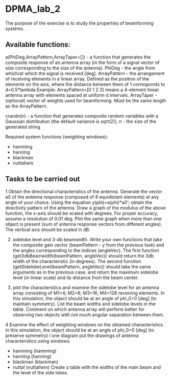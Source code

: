 # DPMA_lab_2

The purpose of the exercise is to study the properties of beamforming systems.

## Available functions:

a(PhiDeg,ArrayPattern,ArrayTaper=[]) - a function that generates the composite response of an antenna array (in the form of a signal vector of size corresponding to the size of the antenna).
PhiDeg - the angle from which/at which the signal is received [deg].
ArrayPattern - the arrangement of receiving elements in a linear array. Defined as the position of the elements on the axis, where the distance between them of 1 corresponds to d=0.5*lambda
Example: ArrayPattern=[0 1 2 3] means a 4-element linear antenna array with elements spaced at uniform d intervals.
ArrayTaper - (optional) vector of weights used for beamforming. Must be the same length as the ArrayPattern.

crandn(n) - a function that generates composite random variables with a Gaussian distribution (the default variance is sqrt(2)),
n - the size of the generated string

Required system functions (weighting windows):
- hamming
- hanning
- blackman
- nuttallwin


## Tasks to be carried out

1 Obtain the directional characteristics of the antenna.
Generate the vector a0 of the antenna response (composed of 8 equidistant elements) at any angle of your choice.
Using the equation y(phi)=a(phi)*a0'; obtain the directivity pattern of the antenna.
Draw a graph of the modulus of the above function, the x-axis should be scaled with degrees.
For proper accuracy, assume a resolution of 0.01 deg.
Plot the same graph when more than one object is present (sum of antenna response vectors from different angles).
The vertical axis should be scaled in dB.

2. sidelobe level and 3-db beamwidth.
Write your own functions that take the composite gain vector (beamPattern - y from the previous task) and the angles corresponding to the indices (angleVec).
The first function (get3dbBeamwidth(beamPattern, angleVec)) should return the 3db width of the characteristic (in degrees).
The second function (getSidelobeLevel(beamPattern, angleVec)) should take the same arguments as in the previous case, and return the maximum sidelobe level (in linear scale) and its distance from the beam center.

3. plot the characteristics and examine the sidelobe level for an antenna array consisting of M1=4; M2=8; M3=16; M4=128 receiving elements.
In this simulation, the object should be at an angle of phi_0=0 [deg] (to maintain symmetry).
List the beam widths and sidelobe levels in the table.
Comment on which antenna array will perform better for observing two objects with not much angular separation between them.

4 Examine the effect of weighting windows on the obtained characteristics.
In this simulation, the object should be at an angle of phi_0=0 [deg] (to preserve symmetry)
I one diagram put the drawings of antenna characteristics using windows:
- hamming (hamming)
- hanning (hanning)
- blackman (blackman)
- nuttal (nuttallwin)
Create a table with the widths of the main beam and the level of the side lobes.
